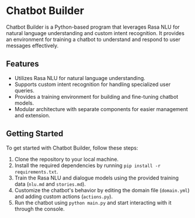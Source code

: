 # Chatbot Builder

Chatbot Builder is a Python-based program that leverages Rasa NLU for natural language understanding and custom intent recognition. It provides an environment for training a chatbot to understand and respond to user messages effectively.

## Features

- Utilizes Rasa NLU for natural language understanding.
- Supports custom intent recognition for handling specialized user queries.
- Provides a training environment for building and fine-tuning chatbot models.
- Modular architecture with separate components for easier management and extension.

## Getting Started

To get started with Chatbot Builder, follow these steps:

1. Clone the repository to your local machine.
2. Install the required dependencies by running `pip install -r requirements.txt`.
3. Train the Rasa NLU and dialogue models using the provided training data (`nlu.md` and `stories.md`).
4. Customize the chatbot's behavior by editing the domain file (`domain.yml`) and adding custom actions (`actions.py`).
5. Run the chatbot using `python main.py` and start interacting with it through the console.
